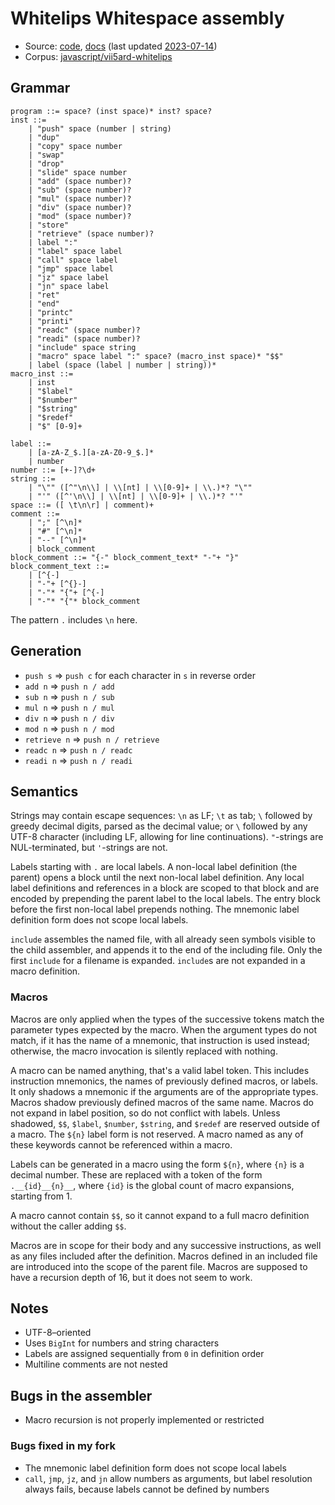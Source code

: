 # Whitelips Whitespace assembly

- Source: [code](https://github.com/vii5ard/whitespace/blob/master/ws_asm.js),
  [docs](https://vii5ard.github.io/whitespace/help.html#assembly)
  (last updated [2023-07-14](https://github.com/vii5ard/whitespace/tree/3745b952b731f0bc7d60c0eabe99210ff5bc72ab))
- Corpus: [javascript/vii5ard-whitelips](https://github.com/wspace/corpus/tree/main/javascript/vii5ard-whitelips)

## Grammar

```bnf
program ::= space? (inst space)* inst? space?
inst ::=
    | "push" space (number | string)
    | "dup"
    | "copy" space number
    | "swap"
    | "drop"
    | "slide" space number
    | "add" (space number)?
    | "sub" (space number)?
    | "mul" (space number)?
    | "div" (space number)?
    | "mod" (space number)?
    | "store"
    | "retrieve" (space number)?
    | label ":"
    | "label" space label
    | "call" space label
    | "jmp" space label
    | "jz" space label
    | "jn" space label
    | "ret"
    | "end"
    | "printc"
    | "printi"
    | "readc" (space number)?
    | "readi" (space number)?
    | "include" space string
    | "macro" space label ":" space? (macro_inst space)* "$$"
    | label (space (label | number | string))*
macro_inst ::=
    | inst
    | "$label"
    | "$number"
    | "$string"
    | "$redef"
    | "$" [0-9]+

label ::=
    | [a-zA-Z_$.][a-zA-Z0-9_$.]*
    | number
number ::= [+-]?\d+
string ::=
    | "\"" ([^"\n\\] | \\[nt] | \\[0-9]+ | \\.)*? "\""
    | "'" ([^'\n\\] | \\[nt] | \\[0-9]+ | \\.)*? "'"
space ::= ([ \t\n\r] | comment)+
comment ::=
    | ";" [^\n]*
    | "#" [^\n]*
    | "--" [^\n]*
    | block_comment
block_comment ::= "{-" block_comment_text* "-"+ "}"
block_comment_text ::=
    | [^{-]
    | "-"+ [^{}-]
    | "-"* "{"+ [^{-]
    | "-"* "{"* block_comment
```

The pattern `.` includes `\n` here.

## Generation

- `push s` => `push c` for each character in `s` in reverse order
- `add n` => `push n / add`
- `sub n` => `push n / sub`
- `mul n` => `push n / mul`
- `div n` => `push n / div`
- `mod n` => `push n / mod`
- `retrieve n` => `push n / retrieve`
- `readc n` => `push n / readc`
- `readi n` => `push n / readi`

## Semantics

Strings may contain escape sequences: `\n` as LF; `\t` as tab; `\` followed by
greedy decimal digits, parsed as the decimal value; or `\` followed by any UTF-8
character (including LF, allowing for line continuations). `"`-strings are
NUL-terminated, but `'`-strings are not.

Labels starting with `.` are local labels. A non-local label definition (the
parent) opens a block until the next non-local label definition. Any local label
definitions and references in a block are scoped to that block and are encoded
by prepending the parent label to the local labels. The entry block before the
first non-local label prepends nothing. The mnemonic label definition form does
not scope local labels.

`include` assembles the named file, with all already seen symbols visible to the
child assembler, and appends it to the end of the including file. Only the first
`include` for a filename is expanded. `include`s are not expanded in a macro
definition.

### Macros

Macros are only applied when the types of the successive tokens match the
parameter types expected by the macro. When the argument types do not match, if
it has the name of a mnemonic, that instruction is used instead; otherwise, the
macro invocation is silently replaced with nothing.

A macro can be named anything, that's a valid label token. This includes
instruction mnemonics, the names of previously defined macros, or labels. It
only shadows a mnemonic if the arguments are of the appropriate types. Macros
shadow previously defined macros of the same name. Macros do not expand in label
position, so do not conflict with labels. Unless shadowed, `$$`, `$label`,
`$number`, `$string`, and `$redef` are reserved outside of a macro. The `${n}`
label form is not reserved. A macro named as any of these keywords cannot be
referenced within a macro.

Labels can be generated in a macro using the form `${n}`, where `{n}` is a
decimal number. These are replaced with a token of the form `.__{id}__{n}__`,
where `{id}` is the global count of macro expansions, starting from 1.

A macro cannot contain `$$`, so it cannot expand to a full macro definition
without the caller adding `$$`.

Macros are in scope for their body and any successive instructions, as well as
any files included after the definition. Macros defined in an included file are
introduced into the scope of the parent file. Macros are supposed to have a
recursion depth of 16, but it does not seem to work.

## Notes

- UTF-8–oriented
- Uses `BigInt` for numbers and string characters
- Labels are assigned sequentially from `0` in definition order
- Multiline comments are not nested

## Bugs in the assembler

- Macro recursion is not properly implemented or restricted

### Bugs fixed in my fork

- The mnemonic label definition form does not scope local labels
- `call`, `jmp`, `jz`, and `jn` allow numbers as arguments, but label resolution
  always fails, because labels cannot be defined by numbers
